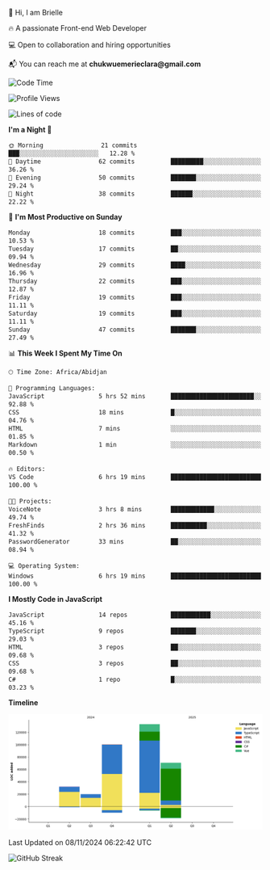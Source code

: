 <div align="left">
  <p>👋 Hi, I am Brielle</p>
  <p>🔥 A passionate Front-end Web Developer</p>
  <p>💻 Open to collaboration and hiring opportunities</p>
  <p>📬 You can reach me at <strong>chukwuemerieclara@gmail.com</strong></p>
</div>


 
 <!--START_SECTION:waka-->
![Code Time](http://img.shields.io/badge/Code%20Time-304%20hrs%2015%20mins-blue)

![Profile Views](http://img.shields.io/badge/Profile%20Views-253-blue)

![Lines of code](https://img.shields.io/badge/From%20Hello%20World%20I%27ve%20Written-113.7%20thousand%20lines%20of%20code-blue)

**I'm a Night 🦉** 

```text
🌞 Morning                21 commits          ███░░░░░░░░░░░░░░░░░░░░░░   12.28 % 
🌆 Daytime                62 commits          █████████░░░░░░░░░░░░░░░░   36.26 % 
🌃 Evening                50 commits          ███████░░░░░░░░░░░░░░░░░░   29.24 % 
🌙 Night                  38 commits          ██████░░░░░░░░░░░░░░░░░░░   22.22 % 
```
📅 **I'm Most Productive on Sunday** 

```text
Monday                   18 commits          ███░░░░░░░░░░░░░░░░░░░░░░   10.53 % 
Tuesday                  17 commits          ██░░░░░░░░░░░░░░░░░░░░░░░   09.94 % 
Wednesday                29 commits          ████░░░░░░░░░░░░░░░░░░░░░   16.96 % 
Thursday                 22 commits          ███░░░░░░░░░░░░░░░░░░░░░░   12.87 % 
Friday                   19 commits          ███░░░░░░░░░░░░░░░░░░░░░░   11.11 % 
Saturday                 19 commits          ███░░░░░░░░░░░░░░░░░░░░░░   11.11 % 
Sunday                   47 commits          ███████░░░░░░░░░░░░░░░░░░   27.49 % 
```


📊 **This Week I Spent My Time On** 

```text
🕑︎ Time Zone: Africa/Abidjan

💬 Programming Languages: 
JavaScript               5 hrs 52 mins       ███████████████████████░░   92.88 % 
CSS                      18 mins             █░░░░░░░░░░░░░░░░░░░░░░░░   04.76 % 
HTML                     7 mins              ░░░░░░░░░░░░░░░░░░░░░░░░░   01.85 % 
Markdown                 1 min               ░░░░░░░░░░░░░░░░░░░░░░░░░   00.50 % 

🔥 Editors: 
VS Code                  6 hrs 19 mins       █████████████████████████   100.00 % 

🐱‍💻 Projects: 
VoiceNote                3 hrs 8 mins        ████████████░░░░░░░░░░░░░   49.74 % 
FreshFinds               2 hrs 36 mins       ██████████░░░░░░░░░░░░░░░   41.32 % 
PasswordGenerator        33 mins             ██░░░░░░░░░░░░░░░░░░░░░░░   08.94 % 

💻 Operating System: 
Windows                  6 hrs 19 mins       █████████████████████████   100.00 % 
```

**I Mostly Code in JavaScript** 

```text
JavaScript               14 repos            ███████████░░░░░░░░░░░░░░   45.16 % 
TypeScript               9 repos             ███████░░░░░░░░░░░░░░░░░░   29.03 % 
HTML                     3 repos             ██░░░░░░░░░░░░░░░░░░░░░░░   09.68 % 
CSS                      3 repos             ██░░░░░░░░░░░░░░░░░░░░░░░   09.68 % 
C#                       1 repo              █░░░░░░░░░░░░░░░░░░░░░░░░   03.23 % 
```



**Timeline**

![Lines of Code chart](https://raw.githubusercontent.com/Brielle28/Brielle28/main/assets/bar_graph.png)


 Last Updated on 08/11/2024 06:22:42 UTC
<!--END_SECTION:waka-->

![GitHub Streak](https://github-readme-streak-stats.herokuapp.com/?user=Brielle28)



